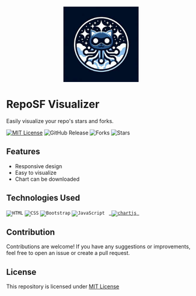 <p align="center">
  <img src="logo.jpg" height="200" width="200">
</p>

# RepoSF Visualizer
Easily visualize your repo's stars and forks.

[![MIT License](https://img.shields.io/badge/License-MIT-green.svg)](https://github.com/Harshit2012/RepoSF-Visualizer?tab=MIT-1-ov-file#readme)
![GitHub Release](https://img.shields.io/github/v/release/harshit2012/RepoSF-Visualizer)
![Forks](https://img.shields.io/github/forks/harshit2012/RepoSF-Visualizer)
![Stars](https://img.shields.io/github/stars/harshit2012/RepoSF-Visualizer)

## Features
- Responsive design
- Easy to visualize
- Chart can be downloaded

## Technologies Used
<div align="left">
	<code><img width="50" src="https://user-images.githubusercontent.com/25181517/192158954-f88b5814-d510-4564-b285-dff7d6400dad.png" alt="HTML" title="HTML"/></code>
	<code><img width="50" src="https://user-images.githubusercontent.com/25181517/183898674-75a4a1b1-f960-4ea9-abcb-637170a00a75.png" alt="CSS" title="CSS"/></code>
	<code><img width="50" src="https://user-images.githubusercontent.com/25181517/183898054-b3d693d4-dafb-4808-a509-bab54cf5de34.png" alt="Bootstrap" title="Bootstrap"/></code>
	<code><img width="50" src="https://user-images.githubusercontent.com/25181517/117447155-6a868a00-af3d-11eb-9cfe-245df15c9f3f.png" alt="JavaScript" title="JavaScript"/></code>
  <code align="center"> <a href="https://www.chartjs.org" target="_blank" rel="noreferrer"> <img src="https://www.chartjs.org/media/logo-title.svg" alt="chartjs" width="50" height="50"/> </a> </code>
</div>

## Contribution
Contributions are welcome! If you have any suggestions or improvements, feel free to open an issue or create a pull request.

## License
This repository is licensed under [MIT License](https://github.com/Harshit2012/RepoSF-Visualizer#MIT-1-ov-file)
